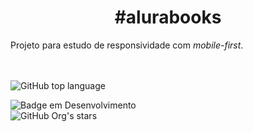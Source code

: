 <h1 align="center"> #alurabooks </h1>
Projeto para estudo de responsividade com <em>mobile-first</em>. <br /><br /><br />

<img alt="GitHub top language" src="https://img.shields.io/github/languages/top/jonatanalbernaz/alurabooks?color=ec6231&label=HTML&logo=html5&style=flat-square"> <br />


![Badge em Desenvolvimento](http://img.shields.io/static/v1?label=STATUS&message=%20CONCLUÍDO&color=GREEN&style=for-the-badge) <br />
![GitHub Org's stars](https://img.shields.io/github/stars/jonatanalbernaz?style=social) <br />
